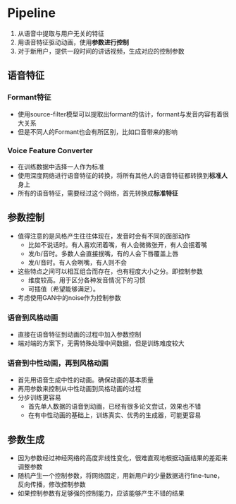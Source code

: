 # Pipeline
1. 从语音中提取与用户无关的特征
2. 用语音特征驱动动画，使用**参数进行控制**
3. 对于新用户，提供一段时间的讲话视频，生成对应的控制参数

## 语音特征
### Formant特征
- 使用source-filter模型可以提取出formant的估计，formant与发音内容有着很大关系
- 但是不同人的Formant也会有所区别，比如口音带来的影响

### Voice Feature Converter
- 在训练数据中选择一人作为标准
- 使用深度网络进行语音特征的转换，将所有其他人的语音特征都转换到**标准人**身上
- 所有的语音特征，需要经过这个网络，首先转换成**标准特征**

## 参数控制
- 值得注意的是风格产生往往体现在，发音时会有不同的面部动作
	- 比如不说话时。有人喜欢闭着嘴，有人会微微张开，有人会抿着嘴
	- 发/b/音时。多数人会直接抿嘴，有的人会下唇覆盖上唇
	- 发/i/音时。有人会咧嘴，有人则不会
- 这些特点之间可以相互组合而存在，也有程度大小之分。即控制参数
	- 维度较高。用于区分各种发音情况下的习惯
	- 可插值（希望能够满足）。
- 考虑使用GAN中的noise作为控制参数

### 语音到风格动画
- 直接在语音特征到动画的过程中加入参数控制
- 端对端的方案下，无需特殊处理中间数据，但是训练难度较大

### 语音到中性动画，再到风格动画
- 首先用语音生成中性的动画。确保动画的基本质量
- 再用参数来控制从中性动画到风格动画的过程
- 分步训练更容易
	- 首先单人数据的语音到动画，已经有很多论文尝试，效果也不错
	- 在有中性动画的基础上，训练真实、优秀的生成器，可能更容易

## 参数生成
- 因为参数经过神经网络的高度非线性变化，很难直观地根据动画结果的差距来调整参数
- 随机产生一个控制参数，将网络固定，用新用户的少量数据进行fine-tune，反向传播，修改控制参数
- 如果控制参数有足够强的控制能力，应该能够产生不错的结果